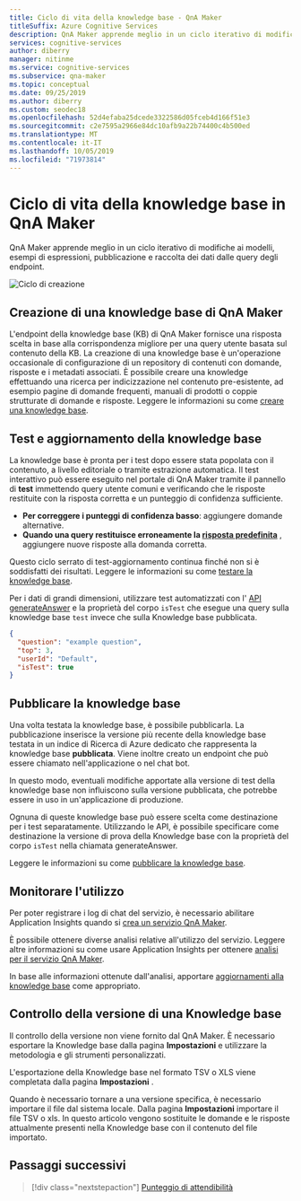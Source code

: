 ```yaml
---
title: Ciclo di vita della knowledge base - QnA Maker
titleSuffix: Azure Cognitive Services
description: QnA Maker apprende meglio in un ciclo iterativo di modifiche ai modelli, esempi di espressioni, pubblicazione e raccolta dei dati dalle query degli endpoint.
services: cognitive-services
author: diberry
manager: nitinme
ms.service: cognitive-services
ms.subservice: qna-maker
ms.topic: conceptual
ms.date: 09/25/2019
ms.author: diberry
ms.custom: seodec18
ms.openlocfilehash: 52d4efaba25dcede3322586d05fceb4d166f51e3
ms.sourcegitcommit: c2e7595a2966e84dc10afb9a22b74400c4b500ed
ms.translationtype: MT
ms.contentlocale: it-IT
ms.lasthandoff: 10/05/2019
ms.locfileid: "71973814"
---
```

# <a name="knowledge-base-lifecycle-in-qna-maker"></a>Ciclo di vita della knowledge base in QnA Maker
QnA Maker apprende meglio in un ciclo iterativo di modifiche ai modelli, esempi di espressioni, pubblicazione e raccolta dei dati dalle query degli endpoint. 

![Ciclo di creazione](../media/qnamaker-concepts-lifecycle/kb-lifecycle.png)

## <a name="creating-a-qna-maker-knowledge-base"></a>Creazione di una knowledge base di QnA Maker
L'endpoint della knowledge base (KB) di QnA Maker fornisce una risposta scelta in base alla corrispondenza migliore per una query utente basata sul contenuto della KB. La creazione di una knowledge base è un'operazione occasionale di configurazione di un repository di contenuti con domande, risposte e i metadati associati. È possibile creare una knowledge effettuando una ricerca per indicizzazione nel contenuto pre-esistente, ad esempio pagine di domande frequenti, manuali di prodotti o coppie strutturate di domande e risposte. Leggere le informazioni su come [creare una knowledge base](../quickstarts/create-publish-knowledge-base.md).

## <a name="testing-and-updating-the-knowledge-base"></a>Test e aggiornamento della knowledge base

La knowledge base è pronta per i test dopo essere stata popolata con il contenuto, a livello editoriale o tramite estrazione automatica. Il test interattivo può essere eseguito nel portale di QnA Maker tramite il pannello di **test** immettendo query utente comuni e verificando che le risposte restituite con la risposta corretta e un punteggio di confidenza sufficiente. 

* **Per correggere i punteggi di confidenza basso**: aggiungere domande alternative. 
* **Quando una query restituisce erroneamente la [risposta predefinita](confidence-score.md#change-default-answer)** , aggiungere nuove risposte alla domanda corretta. 

Questo ciclo serrato di test-aggiornamento continua finché non si è soddisfatti dei risultati. Leggere le informazioni su come [testare la knowledge base](../How-To/test-knowledge-base.md).

Per i dati di grandi dimensioni, utilizzare test automatizzati con l' [API generateAnswer](../how-to/metadata-generateanswer-usage.md#get-answer-predictions-with-the-generateanswer-api) e la proprietà del corpo `isTest` che esegue una query sulla knowledge base `test` invece che sulla Knowledge base pubblicata. 

```json
{
  "question": "example question",
  "top": 3,
  "userId": "Default",
  "isTest": true
}
```

## <a name="publish-the-knowledge-base"></a>Pubblicare la knowledge base
Una volta testata la knowledge base, è possibile pubblicarla. La pubblicazione inserisce la versione più recente della knowledge base testata in un indice di Ricerca di Azure dedicato che rappresenta la knowledge base **pubblicata**. Viene inoltre creato un endpoint che può essere chiamato nell'applicazione o nel chat bot.

In questo modo, eventuali modifiche apportate alla versione di test della knowledge base non influiscono sulla versione pubblicata, che potrebbe essere in uso in un'applicazione di produzione.

Ognuna di queste knowledge base può essere scelta come destinazione per i test separatamente. Utilizzando le API, è possibile specificare come destinazione la versione di prova della Knowledge base con la proprietà del corpo `isTest` nella chiamata generateAnswer.

Leggere le informazioni su come [pubblicare la knowledge base](../Quickstarts/create-publish-knowledge-base.md#publish-the-knowledge-base).

## <a name="monitor-usage"></a>Monitorare l'utilizzo
Per poter registrare i log di chat del servizio, è necessario abilitare Application Insights quando si [crea un servizio QnA Maker](../How-To/set-up-qnamaker-service-azure.md).

È possibile ottenere diverse analisi relative all'utilizzo del servizio. Leggere altre informazioni su come usare Application Insights per ottenere [analisi per il servizio QnA Maker](../How-To/get-analytics-knowledge-base.md).

In base alle informazioni ottenute dall'analisi, apportare [aggiornamenti alla knowledge base](../How-To/edit-knowledge-base.md) come appropriato.

## <a name="version-control-of-a-knowledge-base"></a>Controllo della versione di una Knowledge base

Il controllo della versione non viene fornito dal QnA Maker. È necessario esportare la Knowledge base dalla pagina **Impostazioni** e utilizzare la metodologia e gli strumenti personalizzati.

L'esportazione della Knowledge base nel formato TSV o XLS viene completata dalla pagina **Impostazioni** . 

Quando è necessario tornare a una versione specifica, è necessario importare il file dal sistema locale. Dalla pagina **Impostazioni** importare il file TSV o xls. In questo articolo vengono sostituite le domande e le risposte attualmente presenti nella Knowledge base con il contenuto del file importato.   

## <a name="next-steps"></a>Passaggi successivi

> [!div class="nextstepaction"]
> [Punteggio di attendibilità](./confidence-score.md)